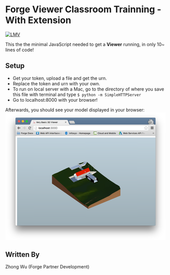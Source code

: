 # Forge Viewer Classroom Trainning - With Extension
[![LMV](https://img.shields.io/badge/Viewer-v1.2.23-green.svg)](https://developer.autodesk.com/api/view-and-data-api/)

This the the minimal JavaScript needed to get a <b>Viewer</b> running, in only 10~ lines of code!

## Setup
- Get your token, upload a file and get the urn.
- Replace the token and urn with your own.
- To run on local server with a Mac, go to the directory of where you save this file with terminal and type `$ python -m SimpleHTTPServer`
- Go to localhost:8000 with your browser!

Afterwards, you should see your model displayed in your browser:
![](./screenshot.png)

## Written By
Zhong Wu (Forge Partner Development)

